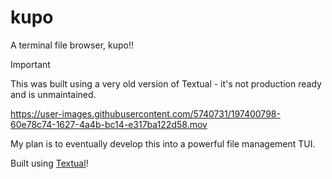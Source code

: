 # kupo
A terminal file browser, kupo!!

> [!IMPORTANT]
> This was built using a very old version of Textual - it's not production ready and is unmaintained.

https://user-images.githubusercontent.com/5740731/197400798-60e78c74-1627-4a4b-bc14-e317ba122d58.mov

My plan is to eventually develop this into a powerful file management TUI.

Built using [Textual](https://github.com/Textualize/textual)!
